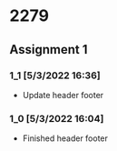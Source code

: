 # 2279
 
## Assignment 1 

### 1_1 [5/3/2022 16:36]

- Update header footer

### 1_0 [5/3/2022 16:04]

- Finished header footer